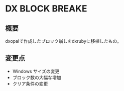 # DX BLOCK BREAKE
## 概要
dxopalで作成したブロック崩しをdxrubyに移植したもの。

## 変更点
- Windows サイズの変更
- ブロック数の大幅な増加
- クリア条件の変更

